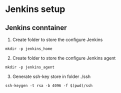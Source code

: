 # Jenkins setup

## Jenkins conntainer

1. Create folder to store the configure Jenkins
```
mkdir -p jenkins_home
```

2. Create folder to store the configure Jenkins agent
```
mkdir -p jenkins_agent
```

3. Generate ssh-key store in folder ./ssh
```
ssh-keygen -t rsa -b 4096 -f $(pwd)/ssh
```